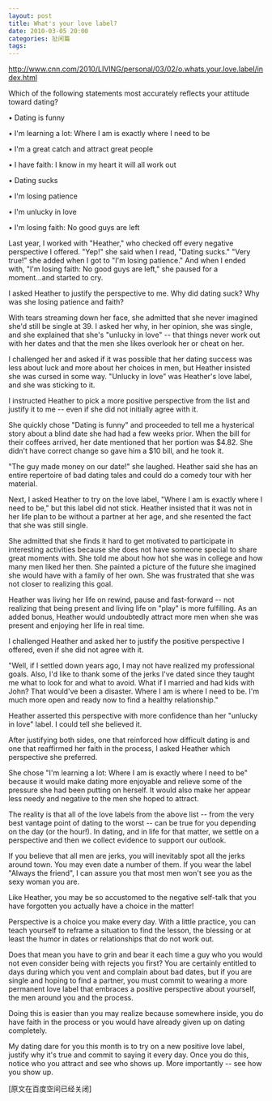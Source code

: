 ```yaml
---
layout: post
title: What's your love label?
date: 2010-03-05 20:00
categories: 扯闲篇
tags: 
---
```



http://www.cnn.com/2010/LIVING/personal/03/02/o.whats.your.love.label/index.html

Which of the following statements most accurately reflects your attitude toward dating?

<!-- more -->



• Dating is funny

• I'm learning a lot: Where I am is exactly where I need to be

• I'm a great catch and attract great people

• I have faith: I know in my heart it will all work out

• Dating sucks

• I'm losing patience

• I'm unlucky in love

• I'm losing faith: No good guys are left

Last year, I worked with "Heather," who checked off every negative perspective I offered. "Yep!" she said when I read, "Dating sucks." "Very true!" she added when I got to "I'm losing patience." And when I ended with, "I'm losing faith: No good guys are left," she paused for a moment...and started to cry.

I asked Heather to justify the perspective to me. Why did dating suck? Why was she losing patience and faith?

With tears streaming down her face, she admitted that she never imagined she'd still be single at 39. I asked her why, in her opinion, she was single, and she explained that she's "unlucky in love" -- that things never work out with her dates and that the men she likes overlook her or cheat on her.

I challenged her and asked if it was possible that her dating success was less about luck and more about her choices in men, but Heather insisted she was cursed in some way. "Unlucky in love" was Heather's love label, and she was sticking to it.

I instructed Heather to pick a more positive perspective from the list and justify it to me -- even if she did not initially agree with it.

She quickly chose "Dating is funny" and proceeded to tell me a hysterical story about a blind date she had had a few weeks prior. When the bill for their coffees arrived, her date mentioned that her portion was $4.82. She didn't have correct change so gave him a $10 bill, and he took it.

"The guy made money on our date!" she laughed. Heather said she has an entire repertoire of bad dating tales and could do a comedy tour with her material.

Next, I asked Heather to try on the love label, "Where I am is exactly where I need to be," but this label did not stick. Heather insisted that it was not in her life plan to be without a partner at her age, and she resented the fact that she was still single.

She admitted that she finds it hard to get motivated to participate in interesting activities because she does not have someone special to share great moments with. She told me about how hot she was in college and how many men liked her then. She painted a picture of the future she imagined she would have with a family of her own. She was frustrated that she was not closer to realizing this goal.

Heather was living her life on rewind, pause and fast-forward -- not realizing that being present and living life on "play" is more fulfilling. As an added bonus, Heather would undoubtedly attract more men when she was present and enjoying her life in real time.

I challenged Heather and asked her to justify the positive perspective I offered, even if she did not agree with it.

"Well, if I settled down years ago, I may not have realized my professional goals. Also, I'd like to thank some of the jerks I've dated since they taught me what to look for and what to avoid. What if I married and had kids with John? That would've been a disaster. Where I am is where I need to be. I'm much more open and ready now to find a healthy relationship."

Heather asserted this perspective with more confidence than her "unlucky in love" label. I could tell she believed it.

After justifying both sides, one that reinforced how difficult dating is and one that reaffirmed her faith in the process, I asked Heather which perspective she preferred.

She chose "I'm learning a lot: Where I am is exactly where I need to be" because it would make dating more enjoyable and relieve some of the pressure she had been putting on herself. It would also make her appear less needy and negative to the men she hoped to attract.

The reality is that all of the love labels from the above list -- from the very best vantage point of dating to the worst -- can be true for you depending on the day (or the hour!). In dating, and in life for that matter, we settle on a perspective and then we collect evidence to support our outlook.

If you believe that all men are jerks, you will inevitably spot all the jerks around town. You may even date a number of them. If you wear the label "Always the friend", I can assure you that most men won't see you as the sexy woman you are.

Like Heather, you may be so accustomed to the negative self-talk that you have forgotten you actually have a choice in the matter!

Perspective is a choice you make every day. With a little practice, you can teach yourself to reframe a situation to find the lesson, the blessing or at least the humor in dates or relationships that do not work out.

Does that mean you have to grin and bear it each time a guy who you would not even consider being with rejects you first? You are certainly entitled to days during which you vent and complain about bad dates, but if you are single and hoping to find a partner, you must commit to wearing a more permanent love label that embraces a positive perspective about yourself, the men around you and the process.

Doing this is easier than you may realize because somewhere inside, you do have faith in the process or you would have already given up on dating completely.

My dating dare for you this month is to try on a new positive love label, justify why it's true and commit to saying it every day. Once you do this, notice who you attract and see who shows up. More importantly -- see how you show up.

[原文在百度空间已经关闭]


